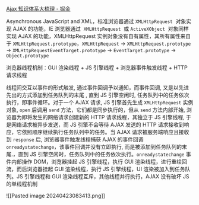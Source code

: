 [Ajax 知识体系大梳理 - 掘金](https://juejin.cn/post/6844903469896171533?searchId=202404230806386C14AAC7589AA688075C#heading-56)

Asynchronous JavaScript and XML，标准浏览器通过 `XMLHttpRequest`  对象实现 AJAX 的功能，IE 浏览器通过  `XMLHttpRequest`  或 `ActiveXObject`  对象同样实现 AJAX 的功能，XMLHttpRequest 实例对象没有自有属性，其所有属性来自于 `XMLHttpRequest.prototype`，`XMLHttpRequest` -> `XMLHttpRequest.prototype` -> `XMLHttpRequestEventTarget.prototype` -> `EventTarget.prototype` -> `Object.prototype`

浏览器线程机制：GUI 渲染线程 + JS 引擎线程 + 浏览器事件触发线程 + HTTP 请求线程

线程间交互以事件的形式触发, 通过事件回调予以通知，而事件回调, 又是以先进先出的方式添加到任务队列的末尾 , 直到 JS 引擎空闲时, 任务队列中的任务依次执行，即事件循环。对于一个 AJAX 请求, JS 引擎首先生成 `XMLHttpRequest` 实例对象, `open` 后调用 `send` 方法，它们都是同步执行的，但从 `send` 方法内部开始, 浏览器为即将发生的网络请求创建新的 HTTP 请求线程，其独立于 JS 引擎线程, 于是网络请求被异步发送，而 JS 引擎不会等待 AJAX 发送的 HTTP 请求接收到响应，它依照顺序继续执行任务队列中的任务。当 AJAX 请求被服务端响应且接收到 `response` 后, 浏览器事件触发线程捕获 AJAX 的事件回调 `onreadystatechange`，该事件回调并没有立即执行, 而是被添加到任务队列的末尾.，直到 JS 引擎空闲时，任务队列中的任务依次执行。`onreadystatechange` 事件内部操作 DOM，浏览器挂起 JS 引擎线程，执行 GUI 渲染线程，进行重绘回流，而后浏览器挂起 GUI 渲染线程，执行 JS 引擎线程，UI 渲染被加入到任务队列。JS 引擎线程和 GUI 渲染线程互斥，其他线程并行执行，AJAX 没有破坏 JS 的单线程机制

![[Pasted image 20240423083413.png]]
